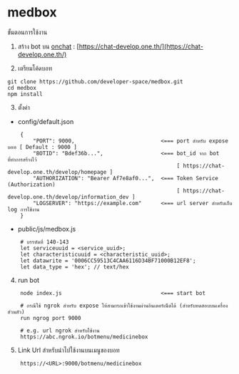 # medbox

ขั้นตอนการใช้งาน

1. สร้าง bot บน [onchat](https://chat-develop.one.th/) : [https://chat-develop.one.th/](https://chat-develop.one.th/)

2. เตรียมโค้ดบอท
```
git clone https://github.com/developer-space/medbox.git
cd medbox
npm install
```
3. ตั้งค่า
- config/default.json
```
    {
        "PORT": 9000,                           <=== port สำหรับ expose บอท [ Default : 9000 ]
        "BOTID": "Bdef36b...",                  <=== bot_id จาก bot ที่ทำการสร้างไว้ 
                                                     [ https://chat-develop.one.th/develop/homepage ]
        "AUTHORIZATION": "Bearer Af7e8af0...",  <=== Token Service (Authorization)
                                                     [ https://chat-develop.one.th/develop/information_dev ]
        "LOGSERVER": "https://example.com"      <=== url server สำหรับเก็บ log การใช้งาน
    }
```

- public/js/medbox.js
```
    # บรรทัดที่ 140-143
    let serviceuuid = <service_uuid>;
    let characteristicuuid = <characteristic_uuid>;
    let datawrite = '0006CC59513C4CAA6116D34BF71000B12EF8';
    let data_type = 'hex'; // text/hex
```

4. run bot
```
    node index.js                               <=== start bot
    
    # กรณีใช้ ngrok สำหรับ expose ให้สามารถเข้าใช้งานผ่านอินเตอร์เน็ตได้ (สำหรับทดสอบบนเครื่องส่วนตัว)
    run ngrog port 9000
    
    # e.g. url ngrok สำหรับใช้งาน
    https://abc.ngrok.io/botmenu/medicinebox
```

5. Link Url สำหรับนำไปใช้งานบนเมนูของบอท
```
    https://<URL>:9000/botmenu/medicinebox
```
